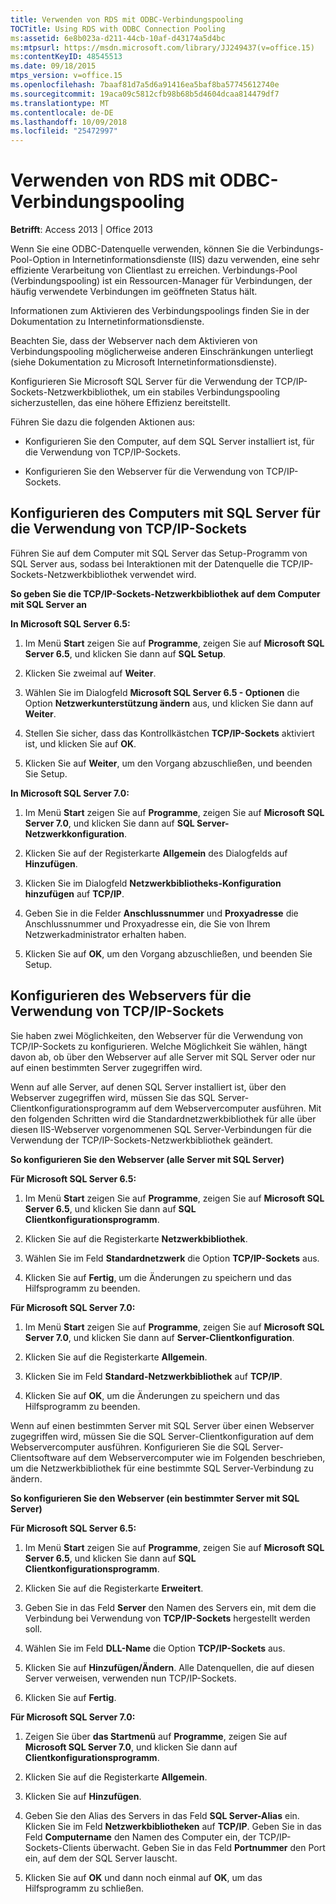 ```yaml
---
title: Verwenden von RDS mit ODBC-Verbindungspooling
TOCTitle: Using RDS with ODBC Connection Pooling
ms:assetid: 6e8b023a-d211-44cb-10af-d43174a5d4bc
ms:mtpsurl: https://msdn.microsoft.com/library/JJ249437(v=office.15)
ms:contentKeyID: 48545513
ms.date: 09/18/2015
mtps_version: v=office.15
ms.openlocfilehash: 7baaf81d7a5d6a91416ea5baf8ba57745612740e
ms.sourcegitcommit: 19aca09c5812cfb98b68b5d4604dcaa814479df7
ms.translationtype: MT
ms.contentlocale: de-DE
ms.lasthandoff: 10/09/2018
ms.locfileid: "25472997"
---
```

# <a name="using-rds-with-odbc-connection-pooling"></a>Verwenden von RDS mit ODBC-Verbindungspooling


**Betrifft**: Access 2013 | Office 2013

Wenn Sie eine ODBC-Datenquelle verwenden, können Sie die Verbindungs-Pool-Option in Internetinformationsdienste (IIS) dazu verwenden, eine sehr effiziente Verarbeitung von Clientlast zu erreichen. Verbindungs-Pool (Verbindungspooling) ist ein Ressourcen-Manager für Verbindungen, der häufig verwendete Verbindungen im geöffneten Status hält.

Informationen zum Aktivieren des Verbindungspoolings finden Sie in der Dokumentation zu Internetinformationsdienste.

Beachten Sie, dass der Webserver nach dem Aktivieren von Verbindungspooling möglicherweise anderen Einschränkungen unterliegt (siehe Dokumentation zu Microsoft Internetinformationsdienste).

Konfigurieren Sie Microsoft SQL Server für die Verwendung der TCP/IP-Sockets-Netzwerkbibliothek, um ein stabiles Verbindungspooling sicherzustellen, das eine höhere Effizienz bereitstellt.

Führen Sie dazu die folgenden Aktionen aus:

  - Konfigurieren Sie den Computer, auf dem SQL Server installiert ist, für die Verwendung von TCP/IP-Sockets.

  - Konfigurieren Sie den Webserver für die Verwendung von TCP/IP-Sockets.

## <a name="configuring-the-sql-server-computer-to-use-tcpip-sockets"></a>Konfigurieren des Computers mit SQL Server für die Verwendung von TCP/IP-Sockets

Führen Sie auf dem Computer mit SQL Server das Setup-Programm von SQL Server aus, sodass bei Interaktionen mit der Datenquelle die TCP/IP-Sockets-Netzwerkbibliothek verwendet wird.

**So geben Sie die TCP/IP-Sockets-Netzwerkbibliothek auf dem Computer mit SQL Server an**

**In Microsoft SQL Server 6.5:**

1.  Im Menü **Start** zeigen Sie auf **Programme**, zeigen Sie auf **Microsoft SQL Server 6.5**, und klicken Sie dann auf **SQL Setup**.

2.  Klicken Sie zweimal auf **Weiter**.

3.  Wählen Sie im Dialogfeld **Microsoft SQL Server 6.5 - Optionen** die Option **Netzwerkunterstützung ändern** aus, und klicken Sie dann auf **Weiter**.

4.  Stellen Sie sicher, dass das Kontrollkästchen **TCP/IP-Sockets** aktiviert ist, und klicken Sie auf **OK**.

5.  Klicken Sie auf **Weiter**, um den Vorgang abzuschließen, und beenden Sie Setup.

**In Microsoft SQL Server 7.0:**

1.  Im Menü **Start** zeigen Sie auf **Programme**, zeigen Sie auf **Microsoft SQL Server 7.0**, und klicken Sie dann auf **SQL Server-Netzwerkkonfiguration**.

2.  Klicken Sie auf der Registerkarte **Allgemein** des Dialogfelds auf **Hinzufügen**.

3.  Klicken Sie im Dialogfeld **Netzwerkbibliotheks-Konfiguration hinzufügen** auf **TCP/IP**.

4.  Geben Sie in die Felder **Anschlussnummer** und **Proxyadresse** die Anschlussnummer und Proxyadresse ein, die Sie von Ihrem Netzwerkadministrator erhalten haben.

5.  Klicken Sie auf **OK**, um den Vorgang abzuschließen, und beenden Sie Setup.

## <a name="configuring-the-web-server-to-use-tcpip-sockets"></a>Konfigurieren des Webservers für die Verwendung von TCP/IP-Sockets

Sie haben zwei Möglichkeiten, den Webserver für die Verwendung von TCP/IP-Sockets zu konfigurieren. Welche Möglichkeit Sie wählen, hängt davon ab, ob über den Webserver auf alle Server mit SQL Server oder nur auf einen bestimmten Server zugegriffen wird.

Wenn auf alle Server, auf denen SQL Server installiert ist, über den Webserver zugegriffen wird, müssen Sie das SQL Server-Clientkonfigurationsprogramm auf dem Webservercomputer ausführen. Mit den folgenden Schritten wird die Standardnetzwerkbibliothek für alle über diesen IIS-Webserver vorgenommenen SQL Server-Verbindungen für die Verwendung der TCP/IP-Sockets-Netzwerkbibliothek geändert.

**So konfigurieren Sie den Webserver (alle Server mit SQL Server)**

**Für Microsoft SQL Server 6.5:**

1.  Im Menü **Start** zeigen Sie auf **Programme**, zeigen Sie auf **Microsoft SQL Server 6.5**, und klicken Sie dann auf **SQL Clientkonfigurationsprogramm**.

2.  Klicken Sie auf die Registerkarte **Netzwerkbibliothek**.

3.  Wählen Sie im Feld **Standardnetzwerk** die Option **TCP/IP-Sockets** aus.

4.  Klicken Sie auf **Fertig**, um die Änderungen zu speichern und das Hilfsprogramm zu beenden.

**Für Microsoft SQL Server 7.0:**

1.  Im Menü **Start** zeigen Sie auf **Programme**, zeigen Sie auf **Microsoft SQL Server 7.0**, und klicken Sie dann auf **Server-Clientkonfiguration**.

2.  Klicken Sie auf die Registerkarte **Allgemein**.

3.  Klicken Sie im Feld **Standard-Netzwerkbibliothek** auf **TCP/IP**.

4.  Klicken Sie auf **OK**, um die Änderungen zu speichern und das Hilfsprogramm zu beenden.

Wenn auf einen bestimmten Server mit SQL Server über einen Webserver zugegriffen wird, müssen Sie die SQL Server-Clientkonfiguration auf dem Webservercomputer ausführen. Konfigurieren Sie die SQL Server-Clientsoftware auf dem Webservercomputer wie im Folgenden beschrieben, um die Netzwerkbibliothek für eine bestimmte SQL Server-Verbindung zu ändern.

**So konfigurieren Sie den Webserver (ein bestimmter Server mit SQL Server)**

**Für Microsoft SQL Server 6.5:**

1.  Im Menü **Start** zeigen Sie auf **Programme**, zeigen Sie auf **Microsoft SQL Server 6.5**, und klicken Sie dann auf **SQL Clientkonfigurationsprogramm**.

2.  Klicken Sie auf die Registerkarte **Erweitert**.

3.  Geben Sie in das Feld **Server** den Namen des Servers ein, mit dem die Verbindung bei Verwendung von **TCP/IP-Sockets** hergestellt werden soll.

4.  Wählen Sie im Feld **DLL-Name** die Option **TCP/IP-Sockets** aus.

5.  Klicken Sie auf **Hinzufügen/Ändern**. Alle Datenquellen, die auf diesen Server verweisen, verwenden nun TCP/IP-Sockets.

6.  Klicken Sie auf **Fertig**.

**Für Microsoft SQL Server 7.0:**

1.  Zeigen Sie über **das Startmenü** auf **Programme**, zeigen Sie auf **Microsoft SQL Server 7.0**, und klicken Sie dann auf **Clientkonfigurationsprogramm**.

2.  Klicken Sie auf die Registerkarte **Allgemein**.

3.  Klicken Sie auf **Hinzufügen**.

4.  Geben Sie den Alias des Servers in das Feld **SQL Server-Alias** ein. Klicken Sie im Feld **Netzwerkbibliotheken** auf **TCP/IP**. Geben Sie in das Feld **Computername** den Namen des Computer ein, der TCP/IP-Sockets-Clients überwacht. Geben Sie in das Feld **Portnummer** den Port ein, auf dem der SQL Server lauscht.

5.  Klicken Sie auf **OK** und dann noch einmal auf **OK**, um das Hilfsprogramm zu schließen.

